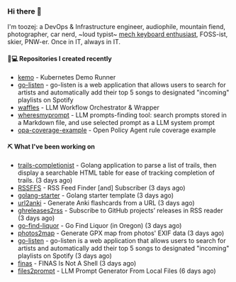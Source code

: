 ### Hi there 👋

I'm toozej: a DevOps & Infrastructure engineer, audiophile, mountain fiend, photographer, car nerd, ~loud typist~ [mech keyboard enthusiast](https://github.com/toozej/keebs), FOSS-ist, skier, PNW-er. Once in IT, always in IT.

#### 👨💻 Repositories I created recently

- [kemo](https://github.com/toozej/kemo) - Kubernetes Demo Runner
- [go-listen](https://github.com/toozej/go-listen) - go-listen is a web application that allows users to search for artists and automatically add their top 5 songs to designated "incoming" playlists on Spotify
- [waffles](https://github.com/toozej/waffles) - LLM Workflow Orchestrator & Wrapper
- [wheresmyprompt](https://github.com/toozej/wheresmyprompt) - LLM prompts-finding tool: search prompts stored in a Markdown file, and use selected prompt as a LLM system prompt
- [opa-coverage-example](https://github.com/toozej/opa-coverage-example) - Open Policy Agent rule coverage example

#### ⛏️ What I've been working on

- [trails-completionist](https://github.com/toozej/trails-completionist) - Golang application to parse a list of trails, then display a searchable HTML table for ease of tracking completion of trails. (3 days ago)
- [RSSFFS](https://github.com/toozej/RSSFFS) - RSS Feed Finder [and] Subscriber (3 days ago)
- [golang-starter](https://github.com/toozej/golang-starter) - Golang starter template (3 days ago)
- [url2anki](https://github.com/toozej/url2anki) - Generate Anki flashcards from a URL (3 days ago)
- [ghreleases2rss](https://github.com/toozej/ghreleases2rss) - Subscribe to GitHub projects’ releases in RSS reader (3 days ago)
- [go-find-liquor](https://github.com/toozej/go-find-liquor) - Go Find Liquor (in Oregon) (3 days ago)
- [photos2map](https://github.com/toozej/photos2map) - Generate GPX map from photos' EXIF data (3 days ago)
- [go-listen](https://github.com/toozej/go-listen) - go-listen is a web application that allows users to search for artists and automatically add their top 5 songs to designated "incoming" playlists on Spotify (3 days ago)
- [finas](https://github.com/toozej/finas) - FINAS Is Not A Shell (3 days ago)
- [files2prompt](https://github.com/toozej/files2prompt) - LLM Prompt Generator From Local Files (6 days ago)
